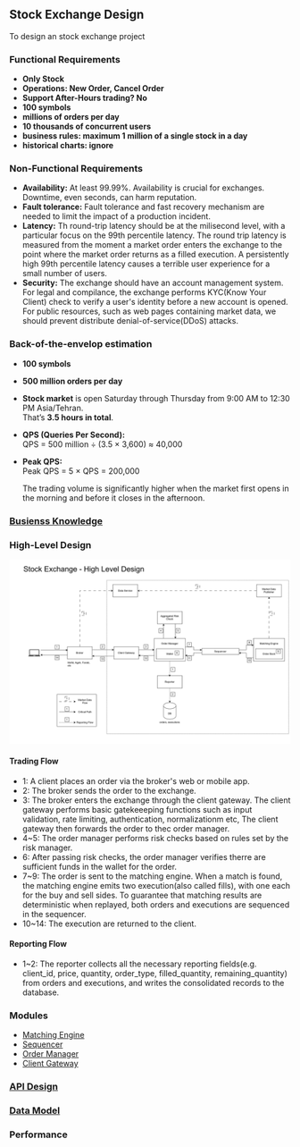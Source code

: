 ## Stock Exchange Design
To design an stock exchange project

### Functional Requirements
- **Only Stock**
- **Operations: New Order, Cancel Order**
- **Support After-Hours trading? No**
- **100 symbols**
- **millions of orders per day**
- **10 thousands of concurrent users**
- **business rules: maximum 1 million of a single stock in a day**
- **historical charts: ignore**

### Non-Functional Requirements
- **Availability:** At least 99.99%. Availability is crucial for exchanges. Downtime, even seconds, can harm reputation.
- **Fault tolerance:** Fault tolerance and fast recovery mechanism are needed to limit the impact of a production incident.
- **Latency:** Th round-trip latency should be at the milisecond level, with a particular focus on the 99th percentile latency. The round trip latency is measured from the moment a market order enters the exchange to the point where the market order returns as a filled execution. A persistently high 99th percentile latency causes a terrible user experience for a small number of users.
- **Security:** The exchange should have an account management system. For legal and compilance, the exchange performs KYC(Know Your Client) check to verify a user's identity before a new account is opened. For public resources, such as web pages containing market data, we should prevent distribute denial-of-service(DDoS) attacks.

### Back-of-the-envelop estimation
- **100 symbols**
- **500 million orders per day**
- **Stock market** is open Saturday through Thursday from 9:00 AM to 12:30 PM Asia/Tehran.  
  That’s **3.5 hours in total**.
- **QPS (Queries Per Second):**  
  QPS = 500 million ÷ (3.5 × 3,600) ≈ 40,000
- **Peak QPS:**  
  Peak QPS = 5 × QPS = 200,000  

  The trading volume is significantly higher when the market first opens in the morning and before it closes in the afternoon.

### [Busienss Knowledge](./Business.md)

### High-Level Design
![High Level Design](./assets/StockExchange_HighLevelDesign.svg)

#### Trading Flow
- 1:      A client places an order via the broker's web or mobile app.
- 2:      The broker sends the order to the exchange.
- 3:      The broker enters the exchange through the client gateway. The client gateway performs basic gatekeeeping functions such as input validation, rate limiting, authentication, normalizationm etc, The client gateway then forwards the order to thec order manager.
- 4~5:    The order manager performs risk checks based on rules set by the risk manager.
- 6:      After passing risk checks, the order manager verifies therre are sufficient funds in the wallet for the order.
- 7~9:    The order is sent to the matching engine. When a match is found, the matching engine emits two execution(also called fills), with one each for the buy and sell sides. To guarantee that matching results are deterministic when replayed, both orders and executions are sequenced in the sequencer.
- 10~14:  The execution are returned to the client.

#### Reporting Flow
- 1~2:      The reporter collects all the necessary reporting fields(e.g. client_id, price, quantity, order_type, filled_quantity, remaining_quantity) from orders and executions, and writes the consolidated records to the database.

### Modules
- [Matching Engine](./MatchingEngine.md)
- [Sequencer](Sequencer.md)
- [Order Manager](./OrderManager.md)
- [Client Gateway](./ClientGateway.md)

### [API Design](./ApiDesign.md)
### [Data Model](./DataModel.md)
### Performance